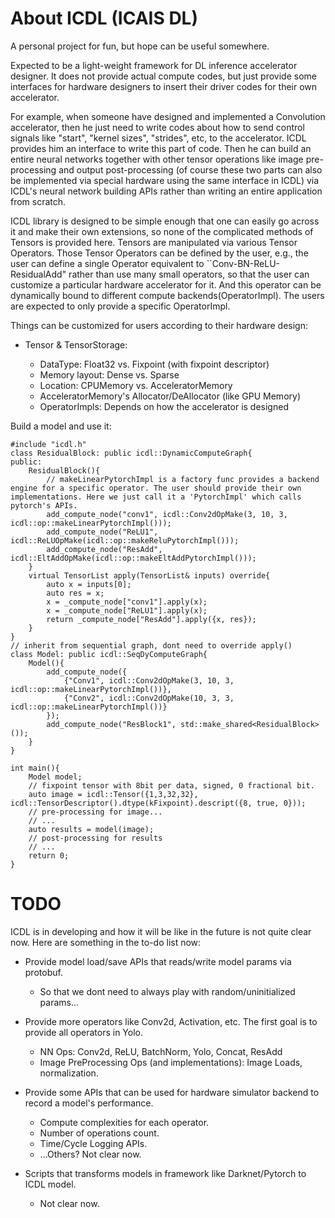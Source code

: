 # About ICDL (ICAIS DL)
A personal project for fun, but hope can be useful somewhere.

Expected to be a light-weight framework for DL inference accelerator designer. It does not provide actual compute codes, but just provide some interfaces for hardware designers to insert their driver codes for their own accelerator. 

For example, when someone have designed and implemented a Convolution accelerator, then he just need to write codes about how to send control signals like "start", "kernel sizes", "strides", etc, to the accelerator. ICDL provides him an interface to write this part of code. Then he can build an entire neural networks together with other tensor operations like image pre-processing and output post-processing (of course these two parts can also be implemented via special hardware using the same interface in ICDL) via ICDL's neural network building APIs rather than writing an entire application from scratch.

ICDL library is designed to be simple enough that one can easily go across it and make their own extensions, so none of the complicated methods of Tensors is provided here. Tensors are manipulated via various Tensor Operators. Those Tensor Operators can be defined by the user, e.g., the user can define a single Operator equivalent to ``Conv-BN-ReLU-ResidualAdd" rather than use many small operators, so that the user can customize a particular hardware accelerator for it. And this operator can be dynamically bound to different compute backends(OperatorImpl). The users are expected to only provide a specific OperatorImpl.


Things can be customized for users according to their hardware design: 
* Tensor & TensorStorage:
   
   * DataType: Float32 vs. Fixpoint (with fixpoint descriptor)
   * Memory layout: Dense vs. Sparse
   * Location: CPUMemory vs. AcceleratorMemory
   * AcceleratorMemory's Allocator/DeAllocator (like GPU Memory)
   * OperatorImpls: Depends on how the accelerator is designed

Build a model and use it:
```
#include "icdl.h"
class ResidualBlock: public icdl::DynamicComputeGraph{
public: 
    ResidualBlock(){
        // makeLinearPytorchImpl is a factory func provides a backend engine for a specific operator. The user should provide their own implementations. Here we just call it a 'PytorchImpl' which calls pytorch's APIs.
        add_compute_node("conv1", icdl::Conv2dOpMake(3, 10, 3, icdl::op::makeLinearPytorchImpl()));
        add_compute_node("ReLU1", icdl::ReLUOpMake(icdl::op::makeReluPytorchImpl()));
        add_compute_node("ResAdd", icdl::EltAddOpMake(icdl::op::makeEltAddPytorchImpl()));
    }
    virtual TensorList apply(TensorList& inputs) override{
        auto x = inputs[0];
        auto res = x;
        x = _compute_node["conv1"].apply(x);
        x = _compute_node["ReLU1"].apply(x);
        return _compute_node["ResAdd"].apply({x, res});
    }
}
// inherit from sequential graph, dont need to override apply()
class Model: public icdl::SeqDyComputeGraph{
    Model(){
        add_compute_node({
            {"Conv1", icdl::Conv2dOpMake(3, 10, 3, icdl::op::makeLinearPytorchImpl())},
            {"Conv2", icdl::Conv2dOpMake(10, 3, 3, icdl::op::makeLinearPytorchImpl())}
        });
        add_compute_node("ResBlock1", std::make_shared<ResidualBlock>());
    }
}

int main(){
    Model model;
    // fixpoint tensor with 8bit per data, signed, 0 fractional bit.
    auto image = icdl::Tensor({1,3,32,32}, icdl::TensorDescriptor().dtype(kFixpoint).descript({8, true, 0}));
    // pre-processing for image...
    // ...
    auto results = model(image);
    // post-processing for results
    // ...
    return 0;
}
```


# TODO
ICDL is in developing and how it will be like in the future is not quite clear now.
Here are something in the to-do list now:
* Provide model load/save APIs that reads/write model params via protobuf.

    * So that we dont need to always play with random/uninitialized params...
* Provide more operators like Conv2d, Activation, etc. The first goal is to provide all operators in Yolo. 

    * NN Ops: Conv2d, ReLU, BatchNorm, Yolo, Concat, ResAdd
    * Image PreProcessing Ops (and implementations): Image Loads, normalization.
* Provide some APIs that can be used for hardware simulator backend to record a model's performance.

    * Compute complexities for each operator.
    * Number of operations count.
    * Time/Cycle Logging APIs.
    * ...Others? Not clear now.
* Scripts that transforms models in framework like Darknet/Pytorch to ICDL model.

    * Not clear now.